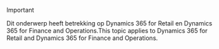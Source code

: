 > [!IMPORTANT]
> <span data-ttu-id="1a495-101">Dit onderwerp heeft betrekking op Dynamics 365 for Retail en Dynamics 365 for Finance and Operations.</span><span class="sxs-lookup"><span data-stu-id="1a495-101">This topic applies to Dynamics 365 for Retail and Dynamics 365 for Finance and Operations.</span></span>
